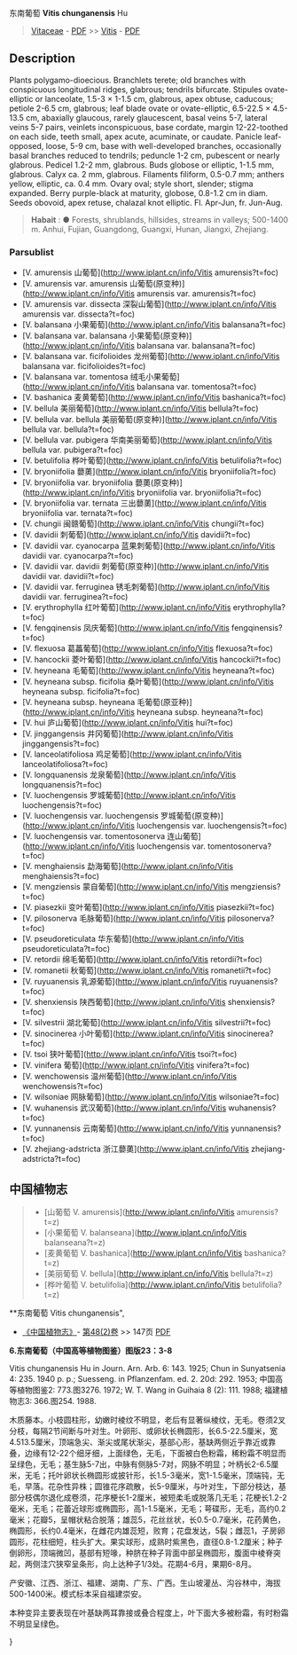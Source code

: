东南葡萄 **Vitis chunganensis** Hu

> [Vitaceae](http://www.iplant.cn/info/Vitaceae?t=foc) - [PDF](http://www.iplant.cn/foc/pdf/Vitaceae.pdf) >> [Vitis](http://www.iplant.cn/info/Vitis?t=foc) - [PDF](http://www.iplant.cn/foc/pdf/Vitis.pdf)

## Description

Plants polygamo-dioecious. Branchlets terete; old branches with conspicuous longitudinal ridges, glabrous; tendrils bifurcate. Stipules ovate-elliptic or lanceolate, 1.5-3 × 1-1.5 cm, glabrous, apex obtuse, caducous; petiole 2-6.5 cm, glabrous; leaf blade ovate or ovate-elliptic, 6.5-22.5 × 4.5-13.5 cm, abaxially glaucous, rarely glaucescent, basal veins 5-7, lateral veins 5-7 pairs, veinlets inconspicuous, base cordate, margin 12-22-toothed on each side, teeth small, apex acute, acuminate, or caudate. Panicle leaf-opposed, loose, 5-9 cm, base with well-developed branches, occasionally basal branches reduced to tendrils; peduncle 1-2 cm, pubescent or nearly glabrous. Pedicel 1.2-2 mm, glabrous. Buds globose or elliptic, 1-1.5 mm, glabrous. Calyx ca. 2 mm, glabrous. Filaments filiform, 0.5-0.7 mm; anthers yellow, elliptic, ca. 0.4 mm. Ovary oval; style short, slender; stigma expanded. Berry purple-black at maturity, globose, 0.8-1.2 cm in diam. Seeds obovoid, apex retuse, chalazal knot elliptic. Fl. Apr-Jun, fr. Jun-Aug.


> **Habait** : 
>●  Forests, shrublands, hillsides, streams in valleys; 500-1400 m. Anhui, Fujian, Guangdong, Guangxi, Hunan, Jiangxi, Zhejiang.



### Parsublist

* [V.  amurensis  山葡萄](http://www.iplant.cn/info/Vitis amurensis?t=foc)
* [V.  amurensis var. amurensis  山葡萄(原变种)](http://www.iplant.cn/info/Vitis amurensis var. amurensis?t=foc)
* [V.  amurensis var. dissecta  深裂山葡萄](http://www.iplant.cn/info/Vitis amurensis var. dissecta?t=foc)
* [V.  balansana  小果葡萄](http://www.iplant.cn/info/Vitis balansana?t=foc)
* [V.  balansana var. balansana  小果葡萄(原变种)](http://www.iplant.cn/info/Vitis balansana var. balansana?t=foc)
* [V.  balansana var. ficifolioides  龙州葡萄](http://www.iplant.cn/info/Vitis balansana var. ficifolioides?t=foc)
* [V.  balansana var. tomentosa  绒毛小果葡萄](http://www.iplant.cn/info/Vitis balansana var. tomentosa?t=foc)
* [V.  bashanica  麦黄葡萄](http://www.iplant.cn/info/Vitis bashanica?t=foc)
* [V.  bellula  美丽葡萄](http://www.iplant.cn/info/Vitis bellula?t=foc)
* [V.  bellula var. bellula  美丽葡萄(原变种)](http://www.iplant.cn/info/Vitis bellula var. bellula?t=foc)
* [V.  bellula var. pubigera  华南美丽葡萄](http://www.iplant.cn/info/Vitis bellula var. pubigera?t=foc)
* [V.  betulifolia  桦叶葡萄](http://www.iplant.cn/info/Vitis betulifolia?t=foc)
* [V.  bryoniifolia  蘡薁](http://www.iplant.cn/info/Vitis bryoniifolia?t=foc)
* [V.  bryoniifolia var. bryoniifolia  蘡薁(原变种)](http://www.iplant.cn/info/Vitis bryoniifolia var. bryoniifolia?t=foc)
* [V.  bryoniifolia var. ternata  三出蘡薁](http://www.iplant.cn/info/Vitis bryoniifolia var. ternata?t=foc)
* [V.  chungii  闽赣葡萄](http://www.iplant.cn/info/Vitis chungii?t=foc)
* [V.  davidii  刺葡萄](http://www.iplant.cn/info/Vitis davidii?t=foc)
* [V.  davidii var. cyanocarpa  蓝果刺葡萄](http://www.iplant.cn/info/Vitis davidii var. cyanocarpa?t=foc)
* [V.  davidii var. davidii  刺葡萄(原变种)](http://www.iplant.cn/info/Vitis davidii var. davidii?t=foc)
* [V.  davidii var. ferruginea  锈毛刺葡萄](http://www.iplant.cn/info/Vitis davidii var. ferruginea?t=foc)
* [V.  erythrophylla  红叶葡萄](http://www.iplant.cn/info/Vitis erythrophylla?t=foc)
* [V.  fengqinensis  凤庆葡萄](http://www.iplant.cn/info/Vitis fengqinensis?t=foc)
* [V.  flexuosa  葛藟葡萄](http://www.iplant.cn/info/Vitis flexuosa?t=foc)
* [V.  hancockii  菱叶葡萄](http://www.iplant.cn/info/Vitis hancockii?t=foc)
* [V.  heyneana  毛葡萄](http://www.iplant.cn/info/Vitis heyneana?t=foc)
* [V.  heyneana subsp. ficifolia  桑叶葡萄](http://www.iplant.cn/info/Vitis heyneana subsp. ficifolia?t=foc)
* [V.  heyneana subsp. heyneana  毛葡萄(原亚种)](http://www.iplant.cn/info/Vitis heyneana subsp. heyneana?t=foc)
* [V.  hui  庐山葡萄](http://www.iplant.cn/info/Vitis hui?t=foc)
* [V.  jinggangensis  井冈葡萄](http://www.iplant.cn/info/Vitis jinggangensis?t=foc)
* [V.  lanceolatifoliosa  鸡足葡萄](http://www.iplant.cn/info/Vitis lanceolatifoliosa?t=foc)
* [V.  longquanensis  龙泉葡萄](http://www.iplant.cn/info/Vitis longquanensis?t=foc)
* [V.  luochengensis  罗城葡萄](http://www.iplant.cn/info/Vitis luochengensis?t=foc)
* [V.  luochengensis var. luochengensis  罗城葡萄(原变种)](http://www.iplant.cn/info/Vitis luochengensis var. luochengensis?t=foc)
* [V.  luochengensis var. tomentosonerva  连山葡萄](http://www.iplant.cn/info/Vitis luochengensis var. tomentosonerva?t=foc)
* [V.  menghaiensis  勐海葡萄](http://www.iplant.cn/info/Vitis menghaiensis?t=foc)
* [V.  mengziensis  蒙自葡萄](http://www.iplant.cn/info/Vitis mengziensis?t=foc)
* [V.  piasezkii  变叶葡萄](http://www.iplant.cn/info/Vitis piasezkii?t=foc)
* [V.  pilosonerva  毛脉葡萄](http://www.iplant.cn/info/Vitis pilosonerva?t=foc)
* [V.  pseudoreticulata  华东葡萄](http://www.iplant.cn/info/Vitis pseudoreticulata?t=foc)
* [V.  retordii  绵毛葡萄](http://www.iplant.cn/info/Vitis retordii?t=foc)
* [V.  romanetii  秋葡萄](http://www.iplant.cn/info/Vitis romanetii?t=foc)
* [V.  ruyuanensis  乳源葡萄](http://www.iplant.cn/info/Vitis ruyuanensis?t=foc)
* [V.  shenxiensis  陕西葡萄](http://www.iplant.cn/info/Vitis shenxiensis?t=foc)
* [V.  silvestrii  湖北葡萄](http://www.iplant.cn/info/Vitis silvestrii?t=foc)
* [V.  sinocinerea  小叶葡萄](http://www.iplant.cn/info/Vitis sinocinerea?t=foc)
* [V.  tsoi  狭叶葡萄](http://www.iplant.cn/info/Vitis tsoi?t=foc)
* [V.  vinifera  葡萄](http://www.iplant.cn/info/Vitis vinifera?t=foc)
* [V.  wenchowensis  温州葡萄](http://www.iplant.cn/info/Vitis wenchowensis?t=foc)
* [V.  wilsoniae  网脉葡萄](http://www.iplant.cn/info/Vitis wilsoniae?t=foc)
* [V.  wuhanensis  武汉葡萄](http://www.iplant.cn/info/Vitis wuhanensis?t=foc)
* [V.  yunnanensis  云南葡萄](http://www.iplant.cn/info/Vitis yunnanensis?t=foc)
* [V.  zhejiang-adstricta  浙江蘡薁](http://www.iplant.cn/info/Vitis zhejiang-adstricta?t=foc)


## 中国植物志

> * [山葡萄  V.  amurensis](http://www.iplant.cn/info/Vitis amurensis?t=z)
> * [小果葡萄  V.  balanseana](http://www.iplant.cn/info/Vitis balanseana?t=z)
> * [麦黄葡萄  V.  bashanica](http://www.iplant.cn/info/Vitis bashanica?t=z)
> * [美丽葡萄  V.  bellula](http://www.iplant.cn/info/Vitis bellula?t=z)
> * [桦叶葡萄  V.  betulifolia](http://www.iplant.cn/info/Vitis betulifolia?t=z)


**东南葡萄 Vitis chunganensis",



* [《中国植物志》](http://www.iplant.cn/frps)- [第48(2)卷](http://www.iplant.cn/frps/vol/48(2)) >> 147页 [PDF](http://www.iplant.cn/frps/pdf/48(2)/147.PDF)


**6.东南葡萄（中国高等植物图鉴）图版23：3-8**

Vitis chunganensis Hu in Journ. Arn. Arb. 6: 143. 1925; Chun in Sunyatsenia 4: 235. 1940 p. p.; Suesseng. in Pflanzenfam. ed. 2. 20d: 292. 1953; 中国高等植物图鉴2: 773.图3276. 1972; W. T. Wang in Guihaia 8 (2): 111. 1988; 福建植物志3: 366.图254. 1988.

木质藤本。小枝圆柱形，幼嫩时棱纹不明显，老后有显著纵棱纹，无毛。卷须2叉分枝，每隔2节间断与叶对生。叶卵形、或卵状长椭圆形，长6.5-22.5厘米，宽4.513.5厘米，顶端急尖、渐尖或尾状渐尖，基部心形，基缺两侧近乎靠近或靠叠，边缘有12-22个细牙细，上面绿色，无毛，下面被白色粉霜，稀粉霜不明显而呈绿色，无毛；基生脉5-7出，中脉有侧脉5-7对，网脉不明显；叶柄长2-6.5厘米，无毛；托叶卵状长椭圆形或披针形，长1.5-3毫米，宽1-1.5毫米，顶端钝，无毛，早落。花杂性异株；圆锥花序疏散，长5-9厘米，与叶对生，下部分枝达，基部分枝偶尔退化成卷须，花序梗长1-2厘米，被短柔毛或脱落几无毛；花梗长1.2-2毫米，无毛；花蕾近球形或椭圆形，高1-1.5毫米，无毛；萼碟形，无毛，高约0.2毫米；花瓣5，呈帽状粘合脱落；雄蕊5，花丝丝状，长0.5-0.7毫米，花药黄色，椭圆形，长约0.4毫米，在雌花内雄蕊短，败育；花盘发达，5裂；雌蕊1，子房卵圆形，花柱细短，柱头扩大。果实球形，成熟时紫黑色，直径0.8-1.2厘米；种子倒卵形，顶端微凹，基部有短喙，种脐在种子背面中部呈椭圆形，腹面中棱脊突起，两侧洼穴狭窄呈条形，向上达种子1/3处。花期4-6月，果期6-8月。

产安徽、江西、浙江、福建、湖南、广东、广西。生山坡灌丛、沟谷林中，海拔500-1400米。模式标本采自福建崇安。

本种变异主要表现在叶基缺两耳靠接或叠合程度上，叶下面大多被粉霜，有时粉霜不明显呈绿色。



}